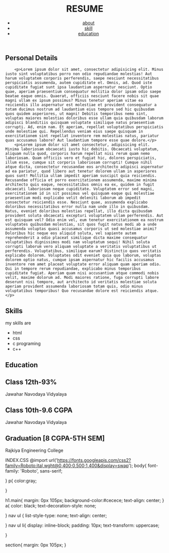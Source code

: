 <!DOCTYPE html>
<html lang="en">
<head>
    <meta charset="UTF-8">
    <meta http-equiv="X-UA-Compatible" content="IE=edge">
    <meta name="viewport" content="width=device-width, initial-scale=1.0">
    <link rel="stylesheet" href="index.css">
    <title>about</title>
</head>
<body>
   <header>
       <h1 class=main>RESUME</h1>
       <nav>
           <ul>
               <li><a href="#about">about</a></li>
               <li><a href="#Skill">skill</a></li>
               <li><a href="#Education">education</a></li>
           </ul>
       </nav>
   </header>
   <section id="about">
        <h1>Personal Details</h1>
 
  
        <p>Lorem ipsum dolor sit amet, consectetur adipisicing elit. Minus iusto sint voluptatibus porro non odio repudiandae molestias! Aut harum voluptatem corporis perferendis, saepe nesciunt necessitatibus perspiciatis assumenda, autem cupiditate et. Omnis, ad. Quod iste cupiditate fugiat sunt ipsa laudantium aspernatur nesciunt. Optio quae, aperiam praesentium consequatur mollitia dolor ipsam odio saepe beatae eaque omnis. Quaerat, officiis nesciunt facere nobis sit quae magni ullam ex ipsum possimus? Minus tenetur aperiam vitae ea reiciendis illo aspernatur est molestiae et provident consequatur a totam ducimus nostrum ad laudantium eius tempore sed hic quibusdam quos quidem asperiores, ut magni! Debitis temporibus nemo sint, voluptas maiores molestias doloribus esse ullam quia quibusdam laborum adipisci blanditiis quisquam voluptate similique natus praesentium corrupti. Ad, enim nam. Et aperiam, repellat voluptatibus perspiciatis unde molestiae qui. Repellendus veniam eius saepe quisquam in exercitationem sint repellat inventore rem molestias natus, pariatur quas accusamus labore? Aut laudantium tempore esse quae dolore.</p>
        <p>Lorem ipsum dolor sit amet consectetur, adipisicing elit. Minima laboriosam obcaecati iusto hic debitis. Obcaecati voluptatum, aliquam nulla quod, corporis harum repellat nisi rerum quam nemo laboriosam. Quam officiis vero et fugiat hic, dolores perspiciatis, illum esse, cumque sit corporis laboriosam corrupti! Cumque nihil atque dicta, consectetur recusandae eos architecto adipisci aspernatur ad ea pariatur, quod libero aut tenetur dolorem ullam in asperiores quos sunt! Mollitia ullam impedit aperiam suscipit quia reiciendis. Recusandae officia et porro exercitationem assumenda, maxime minima architecto quis eaque, necessitatibus omnis ea ex, quidem in fugit obcaecati laboriosam neque cupiditate. Voluptatem error sed magni, exercitationem id in sit possimus vel quisquam eaque qui molestiae praesentium modi explicabo velit deleniti laborum ab impedit consectetur reiciendis esse. Nesciunt quae, assumenda explicabo doloribus necessitatibus error nulla nam unde illo in quibusdam. Natus, eveniet doloribus molestias repellat, illo dicta quibusdam provident soluta obcaecati excepturi voluptatem ullam perferendis. Aut est quisquam vel? Odio enim vel, eum tenetur exercitationem ea nostrum voluptates quibusdam molestias, sit quos fugit natus modi ab a unde assumenda voluptas quasi accusamus corporis ut sed molestiae animi? Doloribus hic neque eos aliquid soluta, vel sapiente autem reprehenderit a odio placeat similique dicta maxime consequatur voluptatibus dignissimos modi nam voluptatum sequi! Nihil soluta corrupti laborum vero aliquam voluptate a veritatis voluptatibus ut perferendis. Voluptatibus, similique earum? Distinctio quos veritatis explicabo dolorem. Voluptates odit eveniet quia quo laborum, voluptas dolorem optio natus, cumque ipsam aspernatur hic facilis accusamus inventore rem amet placeat voluptate error aliquam quam aperiam odio. Qui in tempore rerum repudiandae, explicabo minus temporibus cupiditate fugiat. Aperiam quam nisi accusantium atque commodi nobis velit, maxime dolorum ad. Modi maiores ratione, fuga corrupti labore deserunt nisi tempore, aut architecto id veritatis molestiae soluta aperiam provident assumenda laboriosam totam quis, odio minus voluptatibus temporibus! Quo recusandae dolore est reiciendis atque.</p>
   </section>
   <section id="Skill">
        <h1>Skills</h1>
   
   <p>my skills are <br> </p>
   <ul>
       <li>html</li>
       <li>css</li>
       <li>c programing</li>
       <li>c++</li>
       
       
   </ul></section>



<section id="Education"><h1>Education</h1>


<h2>Class 12th-93%</h2>
<p>Jawahar Navodaya Vidyalaya</p>
<h2>Class 10th-9.6 CGPA</h2> 
<P>Jawahar Navodaya Vidyalaya</P>
<h2>Graduation [8 CGPA-5TH SEM]</h2>
<p>Rajkiya Engineering College</p>
</section>
   
   

    
</body>
</html>



INDEX.CSS
@import url('https://fonts.googleapis.com/css2?family=Roboto:ital,wght@0,400;0,500;1,400&display=swap');
body{
    font-family: 'Roboto', sans-serif;
    
}
p{
    color:gray;

}

h1.main{
    margin: 0px 105px;
    background-color:#cecece;
    text-align: center;
}
a{
    color: black;
    text-decoration-style: none;
    
}
nav ul
{
    list-style-type: none;
    text-align: center;
    
    
}
nav ul li{
    display: inline-block;
    padding: 10px;
    text-transform: uppercase;
    
    
    
}

    
section{
    margin: 0px 105px;
}

    



